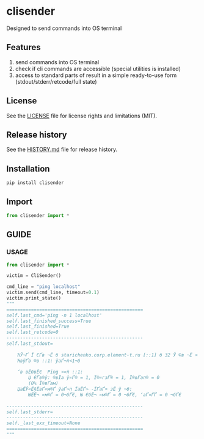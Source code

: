 # clisender
Designed to send commands into OS terminal

## Features
1. send commands into OS terminal
2. check if cli commands are accessible (special utilities is installed)
3. access to standard parts of result in a simple ready-to-use form (stdout/stderr/retcode/full state)

## License
See the [LICENSE](LICENSE) file for license rights and limitations (MIT).


## Release history
See the [HISTORY.md](HISTORY.md) file for release history.


## Installation
```commandline
pip install clisender
```

## Import

```python
from clisender import *
```


## GUIDE

### USAGE

```python
from clisender import *

victim = CliSender()

cmd_line = "ping localhost"
victim.send(cmd_line, timeout=0.1)
victim.print_state()
"""
==================================================
self.last_cmd='ping -n 1 localhost'
self.last_finished_success=True
self.last_finished=True
self.last_retcode=0
--------------------------------------------------
self.last_stdout=
	
	ЋЎ¬Ґ­ Ї ЄҐв ¬Ё б starichenko.corp.element-t.ru [::1] б 32 Ў ©в ¬Ё ¤ ­­ле:
	ЋвўҐв ®в ::1: ўаҐ¬п<1¬б 
	
	‘в вЁбвЁЄ  Ping ¤«п ::1:
	    Џ ЄҐв®ў: ®вЇа ў«Ґ­® = 1, Ї®«гзҐ­® = 1, Ї®вҐап­® = 0
	    (0% Ї®вҐам)
	ЏаЁЎ«Ё§ЁвҐ«м­®Ґ ўаҐ¬п ЇаЁҐ¬ -ЇҐаҐ¤ зЁ ў ¬б:
	    ЊЁ­Ё¬ «м­®Ґ = 0¬бҐЄ, Њ ЄбЁ¬ «м­®Ґ = 0 ¬бҐЄ, ‘аҐ¤­ҐҐ = 0 ¬бҐЄ
	
--------------------------------------------------
self.last_stderr=
--------------------------------------------------
self._last_exx_timeout=None
==================================================
"""
```
